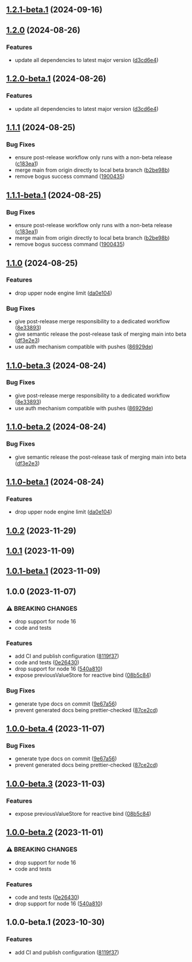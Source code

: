 ## [1.2.1-beta.1](https://github.com/drtrt-org/give-svelte-store-previous-behaviour/compare/v1.2.0...v1.2.1-beta.1) (2024-09-16)

## [1.2.0](https://github.com/drtrt-org/give-svelte-store-previous-behaviour/compare/v1.1.1...v1.2.0) (2024-08-26)

### Features

* update all dependencies to latest major version ([d3cd6e4](https://github.com/drtrt-org/give-svelte-store-previous-behaviour/commit/d3cd6e497378dbbef382b93e251e6ae325959181))

## [1.2.0-beta.1](https://github.com/drtrt-org/give-svelte-store-previous-behaviour/compare/v1.1.1...v1.2.0-beta.1) (2024-08-26)

### Features

* update all dependencies to latest major version ([d3cd6e4](https://github.com/drtrt-org/give-svelte-store-previous-behaviour/commit/d3cd6e497378dbbef382b93e251e6ae325959181))

## [1.1.1](https://github.com/drtrt-org/give-svelte-store-previous-behaviour/compare/v1.1.0...v1.1.1) (2024-08-25)


### Bug Fixes

* ensure post-release workflow only runs with a non-beta release ([c183ea1](https://github.com/drtrt-org/give-svelte-store-previous-behaviour/commit/c183ea14abb1aec6eeb0a62abffe0efaebbcbcf3))
* merge main from origin directly to local beta branch ([b2be98b](https://github.com/drtrt-org/give-svelte-store-previous-behaviour/commit/b2be98bbbc8ef382d490502061836ca842404c45))
* remove bogus success command ([1900435](https://github.com/drtrt-org/give-svelte-store-previous-behaviour/commit/1900435db5dfa3737bd226a4d62c53bb9789d1b5))

## [1.1.1-beta.1](https://github.com/drtrt-org/give-svelte-store-previous-behaviour/compare/v1.1.0...v1.1.1-beta.1) (2024-08-25)


### Bug Fixes

* ensure post-release workflow only runs with a non-beta release ([c183ea1](https://github.com/drtrt-org/give-svelte-store-previous-behaviour/commit/c183ea14abb1aec6eeb0a62abffe0efaebbcbcf3))
* merge main from origin directly to local beta branch ([b2be98b](https://github.com/drtrt-org/give-svelte-store-previous-behaviour/commit/b2be98bbbc8ef382d490502061836ca842404c45))
* remove bogus success command ([1900435](https://github.com/drtrt-org/give-svelte-store-previous-behaviour/commit/1900435db5dfa3737bd226a4d62c53bb9789d1b5))

## [1.1.0](https://github.com/drtrt-org/give-svelte-store-previous-behaviour/compare/v1.0.2...v1.1.0) (2024-08-25)


### Features

* drop upper node engine limit ([da0e104](https://github.com/drtrt-org/give-svelte-store-previous-behaviour/commit/da0e1041f84f6993182f9ac97c0f89c342012241))


### Bug Fixes

* give post-release merge responsibility to a dedicated workflow ([8e33893](https://github.com/drtrt-org/give-svelte-store-previous-behaviour/commit/8e33893d7ff58a4cee85a7a067c01a3ea1769660))
* give semantic release the post-release task of merging main into beta ([df3e2e3](https://github.com/drtrt-org/give-svelte-store-previous-behaviour/commit/df3e2e313a24f8fadd9ca394e59082513f687c24))
* use auth mechanism compatible with pushes ([86929de](https://github.com/drtrt-org/give-svelte-store-previous-behaviour/commit/86929debbb692ba6c8af5bcaf03a58d9590c7678))

## [1.1.0-beta.3](https://github.com/drtrt-org/give-svelte-store-previous-behaviour/compare/v1.1.0-beta.2...v1.1.0-beta.3) (2024-08-24)


### Bug Fixes

* give post-release merge responsibility to a dedicated workflow ([8e33893](https://github.com/drtrt-org/give-svelte-store-previous-behaviour/commit/8e33893d7ff58a4cee85a7a067c01a3ea1769660))
* use auth mechanism compatible with pushes ([86929de](https://github.com/drtrt-org/give-svelte-store-previous-behaviour/commit/86929debbb692ba6c8af5bcaf03a58d9590c7678))

## [1.1.0-beta.2](https://github.com/drtrt-org/give-svelte-store-previous-behaviour/compare/v1.1.0-beta.1...v1.1.0-beta.2) (2024-08-24)


### Bug Fixes

* give semantic release the post-release task of merging main into beta ([df3e2e3](https://github.com/drtrt-org/give-svelte-store-previous-behaviour/commit/df3e2e313a24f8fadd9ca394e59082513f687c24))

## [1.1.0-beta.1](https://github.com/drtrt-org/give-svelte-store-previous-behaviour/compare/v1.0.2...v1.1.0-beta.1) (2024-08-24)


### Features

* drop upper node engine limit ([da0e104](https://github.com/drtrt-org/give-svelte-store-previous-behaviour/commit/da0e1041f84f6993182f9ac97c0f89c342012241))

## [1.0.2](https://github.com/drtrt-org/give-svelte-store-previous-behaviour/compare/v1.0.1...v1.0.2) (2023-11-29)

## [1.0.1](https://github.com/drtrt-org/give-svelte-store-previous-behaviour/compare/v1.0.0...v1.0.1) (2023-11-09)

## [1.0.1-beta.1](https://github.com/drtrt-org/give-svelte-store-previous-behaviour/compare/v1.0.0...v1.0.1-beta.1) (2023-11-09)

## 1.0.0 (2023-11-07)


### ⚠ BREAKING CHANGES

* drop support for node 16
* code and tests

### Features

* add CI and publish configuration ([8119f37](https://github.com/drtrt-org/give-svelte-store-previous-behaviour/commit/8119f374f20bd02cd4b0979061698684179d817b))
* code and tests ([0e26430](https://github.com/drtrt-org/give-svelte-store-previous-behaviour/commit/0e26430d8e094c896f0160aefb35512277d78ffd))
* drop support for node 16 ([540a810](https://github.com/drtrt-org/give-svelte-store-previous-behaviour/commit/540a810089354d0a231472b3f94b17b7498a0b37))
* expose previousValueStore for reactive bind ([08b5c84](https://github.com/drtrt-org/give-svelte-store-previous-behaviour/commit/08b5c84d4bcf2799309dc7d7a9de6ca2267df42c))


### Bug Fixes

* generate type docs on commit ([9e67a56](https://github.com/drtrt-org/give-svelte-store-previous-behaviour/commit/9e67a567f6b0a67ca75f54288b241e02a20455e5))
* prevent generated docs being prettier-checked ([87ce2cd](https://github.com/drtrt-org/give-svelte-store-previous-behaviour/commit/87ce2cd5b197d2ff6154d2c7d526654f88a42da4))

## [1.0.0-beta.4](https://github.com/drtrt-org/give-svelte-store-previous-behaviour/compare/v1.0.0-beta.3...v1.0.0-beta.4) (2023-11-07)


### Bug Fixes

* generate type docs on commit ([9e67a56](https://github.com/drtrt-org/give-svelte-store-previous-behaviour/commit/9e67a567f6b0a67ca75f54288b241e02a20455e5))
* prevent generated docs being prettier-checked ([87ce2cd](https://github.com/drtrt-org/give-svelte-store-previous-behaviour/commit/87ce2cd5b197d2ff6154d2c7d526654f88a42da4))

## [1.0.0-beta.3](https://github.com/drtrt-org/give-svelte-store-previous-behaviour/compare/v1.0.0-beta.2...v1.0.0-beta.3) (2023-11-03)


### Features

* expose previousValueStore for reactive bind ([08b5c84](https://github.com/drtrt-org/give-svelte-store-previous-behaviour/commit/08b5c84d4bcf2799309dc7d7a9de6ca2267df42c))

## [1.0.0-beta.2](https://github.com/drtrt-org/give-svelte-store-previous-behaviour/compare/v1.0.0-beta.1...v1.0.0-beta.2) (2023-11-01)


### ⚠ BREAKING CHANGES

* drop support for node 16
* code and tests

### Features

* code and tests ([0e26430](https://github.com/drtrt-org/give-svelte-store-previous-behaviour/commit/0e26430d8e094c896f0160aefb35512277d78ffd))
* drop support for node 16 ([540a810](https://github.com/drtrt-org/give-svelte-store-previous-behaviour/commit/540a810089354d0a231472b3f94b17b7498a0b37))

## 1.0.0-beta.1 (2023-10-30)


### Features

* add CI and publish configuration ([8119f37](https://github.com/drtrt-org/give-svelte-store-previous-behaviour/commit/8119f374f20bd02cd4b0979061698684179d817b))

